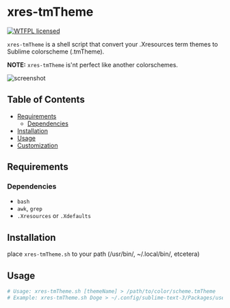 # xres-tmTheme

[![WTFPL licensed](https://img.shields.io/badge/license-WTFPL-blue.svg)](./LICENSE.md)

`xres-tmTheme` is a shell script that convert your .Xresources term themes to Sublime colorscheme (.tmTheme).

**NOTE:** `xres-tmTheme` is'nt perfect like another colorschemes.

![screenshot](https://github.com/yuune/xres-tmtheme/raw/master/screenshot.png)


## Table of Contents

* [Requirements](#requirements)
    * [Dependencies](#dependencies)
* [Installation](#installation)
* [Usage](#usage)
* [Customization](#customization)


## Requirements

### Dependencies

- `bash`
- `awk`, `grep`
- `.Xresources` or `.Xdefaults`


## Installation

place `xres-tmTheme.sh` to your path (/usr/bin/, ~/.local/bin/, etcetera)


## Usage
```sh
# Usage: xres-tmTheme.sh [themeName] > /path/to/color/scheme.tmTheme
# Example: xres-tmTheme.sh Doge > ~/.config/sublime-text-3/Packages/user/doge.tmTheme

```






